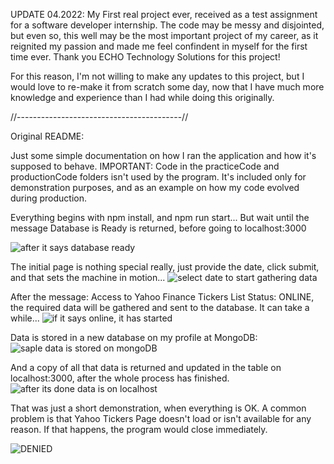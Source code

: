 UPDATE 04.2022: My First real project ever, received as a test assignment for a software developer internship.
The code may be messy and disjointed, but even so, this well may be the most important project of my career, as it reignited my passion and made me feel confindent in myself for the first time ever. Thank you ECHO Technology Solutions for this project!

For this reason, I'm not willing to make any updates to this project, but I would love to re-make it from scratch some day, now that I have much more knowledge and experience than I had while doing this originally.

//-----------------------------------------//

Original README:

Just some simple documentation on how I ran the application and how it's supposed to behave.
IMPORTANT: Code in the practiceCode and productionCode folders isn't used by the program. It's included only for demonstration purposes, and as an example on how my code evolved during production.

Everything begins with npm install, and npm run start... But wait until the message Database is Ready is returned, before going to localhost:3000

![after it says database ready](https://user-images.githubusercontent.com/22280179/143175011-f2763e10-784a-479f-987e-1b5050042701.png)

The initial page is nothing special really, just provide the date, click submit, and that sets the machine in motion...
![select date to start gathering data](https://user-images.githubusercontent.com/22280179/143175061-97db48f6-e2bb-4331-a0a1-6e2becf4cce6.png)

After the message: Access to Yahoo Finance Tickers List Status: ONLINE, the required data will be gathered and sent to the database. It can take a while... 
![if it says online, it has started](https://user-images.githubusercontent.com/22280179/143175297-43186d99-3123-45a3-9aa7-0cb247ae8cb4.png)

Data is stored in a new database on my profile at MongoDB:
![saple data is stored on mongoDB](https://user-images.githubusercontent.com/22280179/143175445-945ed28b-4a81-4615-a663-9443e1df6168.png)

And a copy of all that data is returned and updated in the table on localhost:3000, after the whole process has finished.
![after its done data is on localhost](https://user-images.githubusercontent.com/22280179/143175536-5d2cc637-9380-44b5-a591-d67489c6599e.png)

That was just a short demonstration, when everything is OK.
A common problem is that Yahoo Tickers Page doesn't load or isn't available for any reason. If that happens, the program would close immediately.

![DENIED](https://user-images.githubusercontent.com/22280179/143175863-b82d772f-029a-40fd-b46f-aebf5ce6a706.png)

